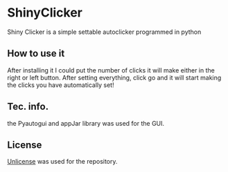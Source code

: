 # ShinyClicker

Shiny Clicker is a simple settable autoclicker programmed in python

## How to use it

After installing it I could put the number of clicks it will make either in the right or left button. After setting everything, click go and it will start making the clicks you have automatically set!

## Tec. info.

the Pyautogui and appJar library was used for the GUI.

## License 

[Unlicense](https://unlicense.org) was used for the repository.
